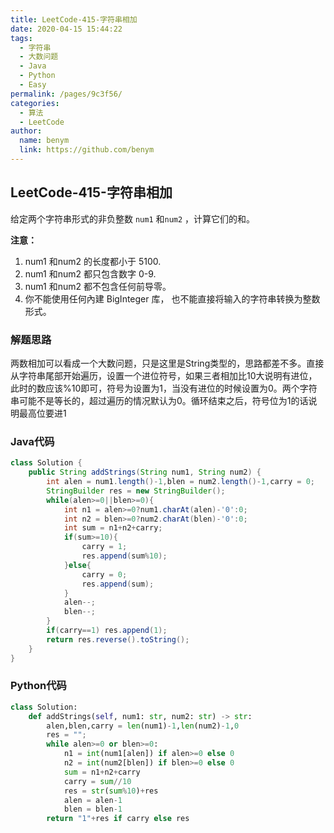 ```yaml
---
title: LeetCode-415-字符串相加
date: 2020-04-15 15:44:22
tags: 
  - 字符串
  - 大数问题
  - Java
  - Python
  - Easy
permalink: /pages/9c3f56/
categories: 
  - 算法
  - LeetCode
author: 
  name: benym
  link: https://github.com/benym
---
```


## LeetCode-415-字符串相加

给定两个字符串形式的非负整数 `num1` 和`num2` ，计算它们的和。

<!--more-->

**注意：**

1. num1 和num2 的长度都小于 5100.
2. num1 和num2 都只包含数字 0-9.
3. num1 和num2 都不包含任何前导零。
4. 你不能使用任何內建 BigInteger 库， 也不能直接将输入的字符串转换为整数形式。

### 解题思路

两数相加可以看成一个大数问题，只是这里是String类型的，思路都差不多。直接从字符串尾部开始遍历，设置一个进位符号，如果三者相加比10大说明有进位，此时的数应该%10即可，符号为设置为1，当没有进位的时候设置为0。两个字符串可能不是等长的，超过遍历的情况默认为0。循环结束之后，符号位为1的话说明最高位要进1

### Java代码

```java
class Solution {
    public String addStrings(String num1, String num2) {
        int alen = num1.length()-1,blen = num2.length()-1,carry = 0;
        StringBuilder res = new StringBuilder();
        while(alen>=0||blen>=0){
            int n1 = alen>=0?num1.charAt(alen)-'0':0;
            int n2 = blen>=0?num2.charAt(blen)-'0':0;
            int sum = n1+n2+carry;
            if(sum>=10){
                carry = 1;
                res.append(sum%10);
            }else{
                carry = 0;
                res.append(sum);
            }
            alen--;
            blen--;
        }
        if(carry==1) res.append(1);
        return res.reverse().toString();
    }
}
```

### Python代码

```python
class Solution:
    def addStrings(self, num1: str, num2: str) -> str:
        alen,blen,carry = len(num1)-1,len(num2)-1,0
        res = "";
        while alen>=0 or blen>=0:
            n1 = int(num1[alen]) if alen>=0 else 0
            n2 = int(num2[blen]) if blen>=0 else 0
            sum = n1+n2+carry
            carry = sum//10
            res = str(sum%10)+res
            alen = alen-1
            blen = blen-1
        return "1"+res if carry else res
```

